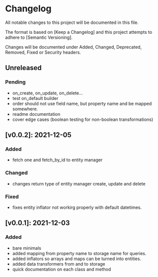 # Changelog

All notable changes to this project will be documented in this file.

The format is based on [Keep a Changelog] and this project attempts to adhere to [Semantic Versioning].

Changes will be documented under Added, Changed, Deprecated, Removed, Fixed or Security headers.

## Unreleased
### Pending

- on_create, on_update, on_delete...
- test on_default builder
- order should not use field name, but property name and be mapped somewhere.
- readme documentation
- cover edge cases (boolean testing for non-boolean transformations)

## [v0.0.2]: 2021-12-05
### Added
- fetch one and fetch_by_id to entity manager

### Changed
- changes return type of entity manager create, update and delete

### Fixed
- fixes entity inflator not workirg properly with default datetimes.

## [v0.0.1]: 2021-12-03
### Added
- bare minimals
- added mapping from property name to storage name for queries.
- added inflators so arrays and maps can be turned into entities.
- added data transformers from and to storage
- quick documentation on each class and method
